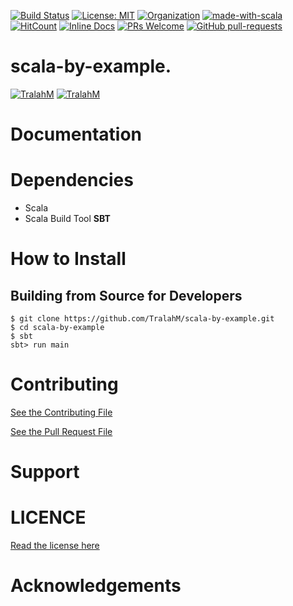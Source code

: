 
[![Build Status](https://travis-ci.com/TralahM/scala-by-example.svg?branch=master)](https://travis-ci.com/TralahM/scala-by-example)
[![License: MIT](https://img.shields.io/badge/License-MIT-red.svg)](https://opensource.org/licenses/MIT)
[![Organization](https://img.shields.io/badge/Org-TralahTek-blue.svg)](https://github.com/TralahTek)
[![made-with-scala](https://img.shields.io/badge/Made%20with-Scala-1f425f.svg)](https://www.scala-lang.org/)
[![HitCount](http://hits.dwyl.io/TralahM/scala-by-example.svg)](http://dwyl.io/TralahM/scala-by-example)
[![Inline Docs](http://inch-ci.org/github/TralahM/scala-by-example.svg?branch=master)](http://inch-ci.org/github/TralahM/scala-by-example)
[![PRs Welcome](https://img.shields.io/badge/PRs-welcome-brightgreen.svg?style=flat-square)](https://github.com/TralahM/pull/)
[![GitHub pull-requests](https://img.shields.io/github/issues-pr/Naereen/StrapDown.js.svg)](https://gitHub.com/TralahM/scala-by-example/pull/)

# scala-by-example.

[![TralahM](https://img.shields.io/badge/Engineer-TralahM-blue.svg?style=for-the-badge)](https://github.com/TralahM)
[![TralahM](https://img.shields.io/badge/Maintainer-TralahM-green.svg?style=for-the-badge)](https://github.com/TralahM)

# Documentation

# Dependencies
* Scala
* Scala Build Tool **SBT**

# How to Install


## Building from Source for Developers

```console
$ git clone https://github.com/TralahM/scala-by-example.git
$ cd scala-by-example
$ sbt
sbt> run main
```

# Contributing
[See the Contributing File](CONTRIBUTING.rst)


[See the Pull Request File](PULL_REQUEST_TEMPLATE.md)


# Support

# LICENCE

[Read the license here](LICENSE)


# Acknowledgements


